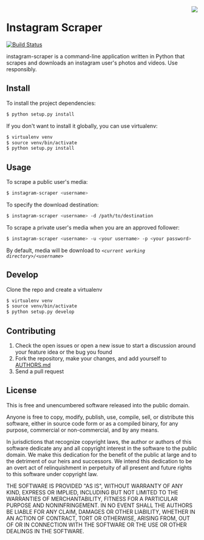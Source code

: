 <img src="http://i.imgur.com/iH2jdhV.png" align="right" />

Instagram Scraper
=================
[![Build Status](https://travis-ci.org/rarcega/instagram-scraper.svg?branch=master)](https://travis-ci.org/rarcega/instagram-scraper)

instagram-scraper is a command-line application written in Python that scrapes and downloads an instagram user's photos and videos. Use responsibly.

Install
-------
To install the project dependencies:
```bash
$ python setup.py install
```

If you don't want to install it globally, you can use virtualenv:
```bash
$ virtualenv venv
$ source venv/bin/activate
$ python setup.py install
```

Usage
-----
To scrape a public user's media:
```bash
$ instagram-scraper <username>             
```

To specify the download destination:
```bash
$ instagram-scraper <username> -d /path/to/destination
```

To scrape a private user's media when you are an approved follower:
```bash
$ instagram-scraper <username> -u <your username> -p <your password>
```

By default, media will be download to *`<current working directory>/<username>`*

Develop
-------

Clone the repo and create a virtualenv 
```bash
$ virtualenv venv
$ source venv/bin/activate
$ python setup.py develop
```

Contributing
------------

1. Check the open issues or open a new issue to start a discussion around
   your feature idea or the bug you found
2. Fork the repository, make your changes, and add yourself to [AUTHORS.md](AUTHORS.md)
3. Send a pull request

License
-------
This is free and unencumbered software released into the public domain.

Anyone is free to copy, modify, publish, use, compile, sell, or
distribute this software, either in source code form or as a compiled
binary, for any purpose, commercial or non-commercial, and by any
means.

In jurisdictions that recognize copyright laws, the author or authors
of this software dedicate any and all copyright interest in the
software to the public domain. We make this dedication for the benefit
of the public at large and to the detriment of our heirs and
successors. We intend this dedication to be an overt act of
relinquishment in perpetuity of all present and future rights to this
software under copyright law.

THE SOFTWARE IS PROVIDED "AS IS", WITHOUT WARRANTY OF ANY KIND,
EXPRESS OR IMPLIED, INCLUDING BUT NOT LIMITED TO THE WARRANTIES OF
MERCHANTABILITY, FITNESS FOR A PARTICULAR PURPOSE AND NONINFRINGEMENT.
IN NO EVENT SHALL THE AUTHORS BE LIABLE FOR ANY CLAIM, DAMAGES OR
OTHER LIABILITY, WHETHER IN AN ACTION OF CONTRACT, TORT OR OTHERWISE,
ARISING FROM, OUT OF OR IN CONNECTION WITH THE SOFTWARE OR THE USE OR
OTHER DEALINGS IN THE SOFTWARE.
